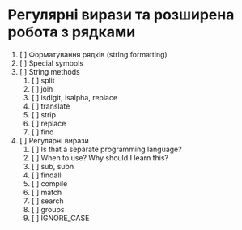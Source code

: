 # Регулярні вирази та розширена робота з рядками

1. [ ] Форматування рядків (string formatting)
2. [ ] Special symbols
3. [ ] String methods
    1. [ ] split
    2. [ ] join
    3. [ ] isdigit, isalpha, replace
    4. [ ] translate
    5. [ ] strip
    6. [ ] replace
    7. [ ] find
4. [ ] Регулярні вирази
    1. [ ] Is that a separate programming language?
    2. [ ] When to use? Why should I learn this?
    3. [ ] sub, subn
    4. [ ] findall
    5. [ ] compile
    6. [ ] match
    7. [ ] search
    8. [ ] groups
    9. [ ] IGNORE_CASE
